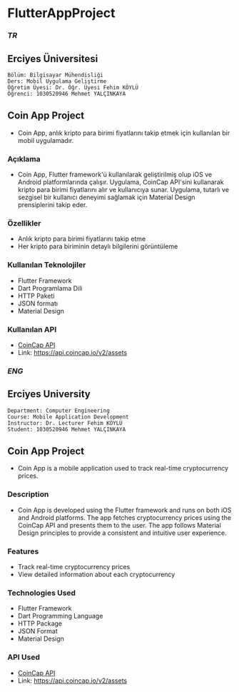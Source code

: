 # FlutterAppProject

### **_TR_**

## Erciyes Üniversitesi 
```
Bölüm: Bilgisayar Mühendisliği 
Ders: Mobil Uygulama Geliştirme 
Öğretim Üyesi: Dr. Öğr. Üyesi Fehim KÖYLÜ
Öğrenci: 1030520946 Mehmet YALÇINKAYA
```



## Coin App Project
- Coin App, anlık kripto para birimi fiyatlarını takip etmek için kullanılan bir mobil uygulamadır.

### Açıklama
- Coin App, Flutter framework'ü kullanılarak geliştirilmiş olup iOS ve Android platformlarında çalışır.
Uygulama, CoinCap API'sini kullanarak kripto para birimi fiyatlarını alır ve kullanıcıya sunar.
Uygulama, tutarlı ve sezgisel bir kullanıcı deneyimi sağlamak için Material Design prensiplerini takip eder.

### Özellikler
- Anlık kripto para birimi fiyatlarını takip etme
- Her kripto para biriminin detaylı bilgilerini görüntüleme

### Kullanılan Teknolojiler
- Flutter Framework
- Dart Programlama Dili
- HTTP Paketi
- JSON formatı
- Material Design

### Kullanılan API
- [CoinCap API](https://api.coincap.io/v2/assets)
- Link: https://api.coincap.io/v2/assets


### **_ENG_**

## Erciyes University 
```
Department: Computer Engineering  
Course: Mobile Application Development  
Instructor: Dr. Lecturer Fehim KÖYLÜ  
Student: 1030520946 Mehmet YALÇINKAYA
```

## Coin App Project
- Coin App is a mobile application used to track real-time cryptocurrency prices.

### Description
- Coin App is developed using the Flutter framework and runs on both iOS and Android platforms.
The app fetches cryptocurrency prices using the CoinCap API and presents them to the user.
The app follows Material Design principles to provide a consistent and intuitive user experience.

### Features
- Track real-time cryptocurrency prices
- View detailed information about each cryptocurrency

### Technologies Used
- Flutter Framework
- Dart Programming Language
- HTTP Package
- JSON Format
- Material Design

### API Used
- [CoinCap API](https://api.coincap.io/v2/assets)
- Link: https://api.coincap.io/v2/assets
